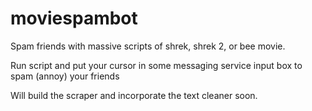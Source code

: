 # moviespambot

Spam friends with massive scripts of shrek, shrek 2, or bee movie. 

Run script and put your cursor in some messaging service input box to spam (annoy) your friends

Will build the scraper and incorporate the text cleaner soon. 
